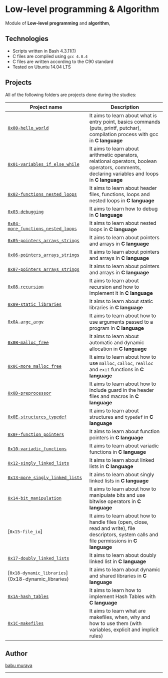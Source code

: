 # Low-level programming & Algorithm

Module of **Low-level programming** and **algorithm**, 

## Technologies
* Scripts written in Bash 4.3.11(1)
* C files are compiled using `gcc 4.8.4`
* C files are written according to the C90 standard
* Tested on Ubuntu 14.04 LTS

## Projects
All of the following folders are projects done during the studies:

| Project name | Description |
| ------------ | ----------- |
| [`0x00-hello_world`](0x00-hello_world) | It aims to learn about what is entry point, basics commands (puts, printf, putchar), compilation process with gcc in **C language** |
| [`0x01-variables_if_else_while`](0x01-variables_if_else_while) | It aims to learn about arithmetic operators, relational operators, boolean operators, comments, declaring variables and loops in **C language** |
| [`0x02-functions_nested_loops`](0x02-functions_nested_loops) | It aims to learn about header files, functions, loops and nested loops in **C language** |
| [`0x03-debugging`](0x03-debugging) | It aims to learn how to debug in **C language** |
| [`0x04-more_functions_nested_loops`](0x04-more_functions_nested_loops) | It aims to learn about nested loops in **C language** |
| [`0x05-pointers_arrays_strings`](0x05-pointers_arrays_strings) | It aims to learn about pointers and arrays in **C language** |
| [`0x06-pointers_arrays_strings`](0x06-pointers_arrays_strings) | It aims to learn about pointers and arrays in **C language** |
| [`0x07-pointers_arrays_strings`](0x07-pointers_arrays_strings) | It aims to learn about pointers and arrays in **C language** |
| [`0x08-recursion`](0x08-recursion) | It aims to learn about recursion and how to implement it in **C language** |
| [`0x09-static_libraries`](0x09-static_libraries) | It aims to learn about static libraries in **C language** |
| [`0x0A-argc_argv`](0x0A-argc_argv) | It aims to learn about how to use arguments passed to a program in **C language** |
| [`0x0B-malloc_free`](0x0B-malloc_free) | It aims to learn about automatic and dynamic allocation in **C language** |
| [`0x0C-more_malloc_free`](0x0C-more_malloc_free) | It aims to learn about how to use `malloc`, `calloc`, `realloc` and `exit` functions in **C language** |
| [`0x0D-preprocessor`](0x0D-preprocessor) | It aims to learn about how to include guard in the header files and macros in **C language** |
| [`0x0E-structures_typedef`](0x0E-structures_typedef) | It aims to learn about structures and `typedef` in **C language** |
| [`0x0F-function_pointers`](0x0F-function_pointers) | It aims to learn about function pointers in **C language** |
| [`0x10-variadic_functions`](0x10-variadic_functions) | It aims to learn about variadic functions in **C language** |
| [`0x12-singly_linked_lists`](0x12-singly_linked_lists) | It aims to learn about linked lists in **C language** |
| [`0x13-more_singly_linked_lists`](0x13-more_singly_linked_lists) | It aims to learn about singly linked lists in **C language** |
| [`0x14-bit_manipulation`](0x14-bit_manipulation) | It aims to learn about how to manipulate bits and use bitwise operators in **C language** |
| [`0x15-file_io`]| It aims to learn about how to handle files (open, close, read and write), file descriptors, system calls and file permissions in **C language** |
| [`0x17-doubly_linked_lists`](0x17-doubly_linked_lists) | It aims to learn about doubly linked list in **C language** |
| [`0x18-dynamic_libraries`] (0x18-dynamic_libraries)| It aims to learn about dynamic and shared libraries in **C language** |
| [`0x1A-hash_tables`](0x1A-hash_tablesn) | It aims to learn how to implement Hash Tables with **C language** |
| [`0x1C-makefiles`](0x1C-makefiles) | It aims to learn what are makefiles, when, why and how to use them (with variables, explicit and implicit rules) |





## Author 
[babu muraya](https://github.com/bmuraya)

---

